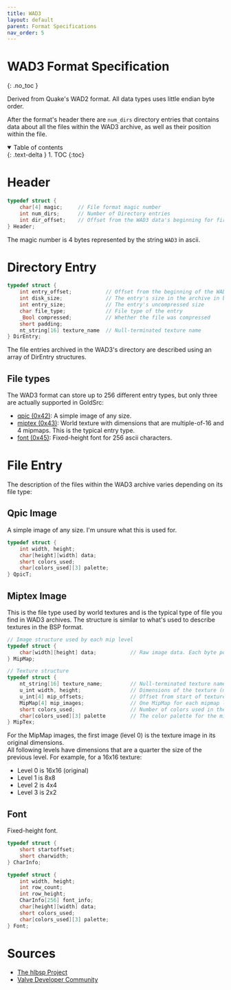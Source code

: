 ```yaml
---
title: WAD3
layout: default
parent: Format Specifications
nav_order: 5
---
```


# WAD3 Format Specification
{: .no_toc }

Derived from Quake's WAD2 format.
All data types uses little endian byte order.

After the format's header there are `num_dirs` directory entries that contains data about all the files within the WAD3 archive, as well as their position within the file.

<details open markdown="block">
  <summary>
    Table of contents
  </summary>
  {: .text-delta }
1. TOC
{:toc}
</details>

# Header

```c
typedef struct {
    char[4] magic;     // File format magic number
    int num_dirs;      // Number of Directory entries
    int dir_offset;    // Offset from the WAD3 data's beginning for first Directory entry
} Header;
```

The magic number is 4 bytes represented by the string `WAD3` in ascii.

# Directory Entry

```c
typedef struct {
    int entry_offset;           // Offset from the beginning of the WAD3 data
    int disk_size;              // The entry's size in the archive in bytes
    int entry_size;             // The entry's uncompressed size
    char file_type;             // File type of the entry
    _Bool compressed;           // Whether the file was compressed
    short padding;
    nt_string[16] texture_name  // Null-terminated texture name
} DirEntry;
```

The file entries archived in the WAD3's directory are described using an array of DirEntry structures.

## File types

The WAD3 format can store up to 256 different entry types, but only three are actually supported in GoldSrc:
* [qpic (0x42)](#qpic-image): A simple image of any size.
* [miptex (0x43)](#miptex-image): World texture with dimensions that are multiple-of-16 and 4 mipmaps. This is the typical entry type.
* [font (0x45)](#font): Fixed-height font for 256 ascii characters.

# File Entry

The description of the files within the WAD3 archive varies depending on its file type:

## Qpic Image

A simple image of any size. I'm unsure what this is used for.

```c
typedef struct {
    int width, height;
    char[height][width] data;
    short colors_used;
    char[colors_used][3] palette;
} QpicT;
```

## Miptex Image

This is the file type used by world textures and is the typical type of file you find in WAD3 archives.
The structure is similar to what's used to describe textures in the BSP format.

```c
// Image structure used by each mip level
typedef struct {
    char[width][height] data;           // Raw image data. Each byte points to an index in the palette
} MipMap;

// Texture structure
typedef struct {
    nt_string[16] texture_name;         // Null-terminated texture name
    u_int width, height;                // Dimensions of the texture (must be divisible by 16)
    u_int[4] mip_offsets;               // Offset from start of texture file to each mipmap level's image
    MipMap[4] mip_images;               // One MipMap for each mipmap level
    short colors_used;                  // Number of colors used in the palette (always 256 for GoldSrc)
    char[colors_used][3] palette        // The color palette for the mipmaps (always 256 * 3 = 768 for GoldSrc)
} MipTex;

```

For the MipMap images, the first image (level 0) is the texture image in its original dimensions.<br>
All following levels have dimensions that are a quarter the size of the previous level. For example, for a 16x16 texture:<br>
* Level 0 is 16x16 (original)
* Level 1 is 8x8
* Level 2 is 4x4
* Level 3 is 2x2

## Font

Fixed-height font.

```c
typedef struct {
    short startoffset;
    short charwidth;
} CharInfo;

typedef struct {
    int width, height;
    int row_count;
    int row_height;
    CharInfo[256] font_info;
    char[height][width] data;
    short colors_used;
    char[colors_used][3] palette;
} Font;
```

# Sources
- [The hlbsp Project](https://hlbsp.sourceforge.net/index.php?content=waddef)
- [Valve Developer Community](https://developer.valvesoftware.com/wiki/WAD)
